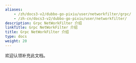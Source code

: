 ```yaml
---
aliases:
    - /zh/docs3-v2/dubbo-go-pixiu/user/networkfilter/grpc/
    - /zh-cn/docs3-v2/dubbo-go-pixiu/user/networkfilter/
description: Grpc NetWorkFilter 介绍
linkTitle: Grpc NetWorkFilter 介绍
title: Grpc NetWorkFilter 介绍
type: docs
weight: 20
---
```






欢迎认领补充此文档。